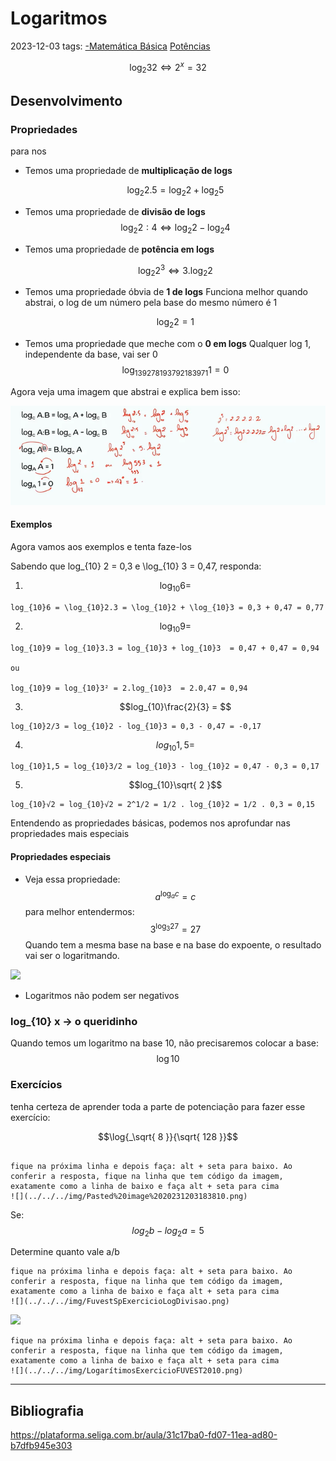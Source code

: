 # Logaritmos
2023-12-03
tags: [-Matemática Básica](-Matemática%20Básica.md) [Potências](-Matemática%20Básica.md#Potências)

$$ \log_{2}{32} ⇔ 2^x = 32 $$

## Desenvolvimento

### Propriedades

para nos 

*  Temos uma propriedade de **multiplicação de logs** 

	$$\log _{2} 2.5 = \log_{2} 2 + \log _{2}5 $$

* Temos uma propriedade de **divisão de logs** 
	$$\log_{2}2:4 ⇔ \log_{2} 2 - \log_{2} 4 $$

* Temos uma propriedade de **potência em logs**

	$$\log_{2}2^3 ⇔ 3 . \log_{2}2 $$

* Temos uma propriedade óbvia de **1 de logs**
	Funciona melhor quando abstrai, o log de um número pela base do mesmo número é 1

	$$\log_{2}2 = 1 $$

* Temos uma propriedade que meche com o **0 em logs**
	Qualquer log 1, independente da base, vai ser 0
	$$\log_{139278193792183971}1 = 0 $$

Agora veja uma imagem que abstrai e explica bem isso:

![](../../../img/Pasted%20image%2020231203184843.png)


#### Exemplos

Agora vamos aos exemplos e tenta faze-los

Sabendo que log_{10} 2 = 0,3 e \log_{10} 3 = 0,47, responda:

1. $$\log_{10}6 = $$
~~~spoiler-block
log_{10}6 = \log_{10}2.3 = \log_{10}2 + \log_{10}3 = 0,3 + 0,47 = 0,77
~~~

2. $$\log_{10}9=$$
~~~spoiler-block
log_{10}9 = log_{10}3.3 = log_{10}3 + log_{10}3  = 0,47 + 0,47 = 0,94

ou

log_{10}9 = log_{10}3² = 2.log_{10}3  = 2.0,47 = 0,94
~~~

3. $$log_{10}\frac{2}{3} = $$
~~~spoiler-block
log_{10}2/3 = log_{10}2 - log_{10}3 = 0,3 - 0,47 = -0,17
~~~

4. $$log_{10}1,5 = $$
~~~spoiler-block
log_{10}1,5 = log_{10}3/2 = log_{10}3 - log_{10}2 = 0,47 - 0,3 = 0,17
~~~

5. $$log_{10}\sqrt{ 2 }$$
~~~spoiler-block
log_{10}√2 = log_{10}√2 = 2^1/2 = 1/2 . log_{10}2 = 1/2 . 0,3 = 0,15
~~~


Entendendo as propriedades básicas, podemos nos aprofundar nas propriedades mais especiais

#### Propriedades especiais

* Veja essa propriedade: $$a^{\log_{a}c} = c$$
	para melhor entendermos: $$3^{\log_{3}27} =27 $$
	Quando tem a mesma base na base e na base do expoente, o resultado vai ser o logaritmando.

![](../../../img/LogarítimoseElevadosALogaritimosComAMesmaBasePropriedade.png)

* Logaritmos não podem ser negativos


### log_{10} x -> o queridinho

Quando temos um logaritmo na base 10, não precisaremos colocar a base: 
$$\log 10$$


### Exercícios

tenha certeza de aprender toda a parte de potenciação para fazer esse exercício:

$$\log{_\sqrt{ 8 }}{\sqrt{ 128 }}$$

```spoiler-block

fique na próxima linha e depois faça: alt + seta para baixo. Ao conferir a resposta, fique na linha que tem código da imagem, exatamente como a linha de baixo e faça alt + seta para cima
![](../../../img/Pasted%20image%2020231203183810.png)
```


Se:
$$ log_{2}b - log_{2}a = 5$$

Determine quanto vale a/b

```spoiler-block
fique na próxima linha e depois faça: alt + seta para baixo. Ao conferir a resposta, fique na linha que tem código da imagem, exatamente como a linha de baixo e faça alt + seta para cima
![](../../../img/FuvestSpExercicioLogDivisao.png)
```


![](../../../img/LogarítimosExercicioFuvest2010Questao.png)


```spoiler-block
fique na próxima linha e depois faça: alt + seta para baixo. Ao conferir a resposta, fique na linha que tem código da imagem, exatamente como a linha de baixo e faça alt + seta para cima
![](../../../img/LogarítimosExercicioFUVEST2010.png)
```



-----------------------------------------------
## Bibliografia

https://plataforma.seliga.com.br/aula/31c17ba0-fd07-11ea-ad80-b7dfb945e303
